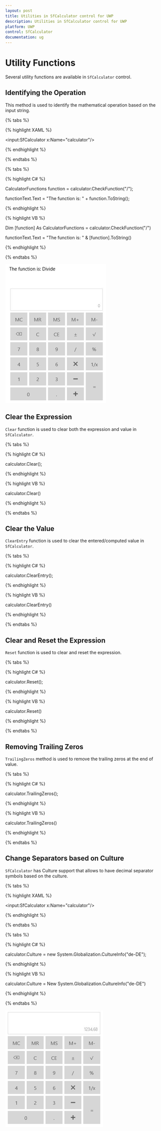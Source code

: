 ```yaml
---
layout: post
title: Utilities in SfCalculator control for UWP 
description: Utilities in SfCalculator control for UWP
platform: UWP
control: SfCalculator
documentation: ug
---
```


# Utility Functions

Several utility functions are available in `SfCalculator` control.

## Identifying the Operation

This method is used to identify the mathematical operation based on the input string.

{% tabs %}

{% highlight XAML %}

<StackPanel>

<TextBlock x:Name="functionText"/>

<input:SfCalculator x:Name="calculator"/>

</StackPanel>

{% endhighlight %}

{% endtabs %}

{% tabs %}

{% highlight C# %}

CalculatorFunctions function = calculator.CheckFunction("/");

functionText.Text = "The function is: " + function.ToString();

{% endhighlight %}

{% highlight VB %}

Dim [function] As CalculatorFunctions = calculator.CheckFunction("/")

functionText.Text = "The function is: " & [function].ToString()

{% endhighlight %}

{% endtabs %}

![](Other-utility-functions-images/Other-utility-functions-img1.jpeg)


## Clear the Expression

`Clear` function is used to clear both the expression and value in `SfCalculator`.

{% tabs %}

{% highlight C# %}

calculator.Clear();

{% endhighlight %}

{% highlight VB %}

calculator.Clear()

{% endhighlight %}

{% endtabs %}

## Clear the Value

`ClearEntry` function is used to clear the entered/computed value in `SfCalculator`.

{% tabs %}

{% highlight C# %}

calculator.ClearEntry();

{% endhighlight %}

{% highlight VB %}

calculator.ClearEntry()

{% endhighlight %}

{% endtabs %}

## Clear and Reset the Expression

`Reset` function is used to clear and reset the expression.

{% tabs %}

{% highlight C# %}

calculator.Reset();

{% endhighlight %}

{% highlight VB %}

calculator.Reset()

{% endhighlight %}

{% endtabs %}

## Removing Trailing Zeros

`TrailingZeros` method is used to remove the trailing zeros at the end of value.

{% tabs %}

{% highlight C# %}

calculator.TrailingZeros();

{% endhighlight %}

{% highlight VB %}

calculator.TrailingZeros()

{% endhighlight %}

{% endtabs %}

## Change Separators based on Culture

`SfCalculator` has Culture support that allows to have decimal separator symbols based on the culture.

{% tabs %}

{% highlight XAML %}

<input:SfCalculator x:Name="calculator"/>

{% endhighlight %}

{% endtabs %}

{% tabs %}

{% highlight C# %}

calculator.Culture = new System.Globalization.CultureInfo("de-DE");

{% endhighlight %}

{% highlight VB %}

calculator.Culture = New System.Globalization.CultureInfo("de-DE")

{% endhighlight %}

{% endtabs %}

![](Other-utility-functions-images/Other-utility-functions-img2.jpeg)
